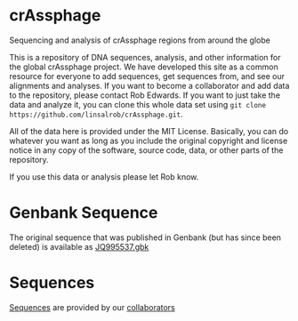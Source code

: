 # crAssphage

Sequencing and analysis of crAssphage regions from around the globe

This is a repository of DNA sequences, analysis, and other information for the global crAssphage project. 
We have developed this site as a common resource for everyone to add sequences, get sequences from, and see our 
alignments and analyses. If you want to become a collaborator and add data to the repository, please contact Rob 
Edwards. If you want to just take the data and analyze it, you can clone this whole data set using `git clone 
https://github.com/linsalrob/crAssphage.git`.

All of the data here is provided under the MIT License. Basically, you can do whatever you want as long as you 
include the original copyright and license notice in any copy of the software, source code, data, or other parts
of the repository.

If you use this data or analysis please let Rob know. 

# Genbank Sequence

The original sequence that was published in Genbank (but has since been deleted) is available as [JQ995537.gbk](JQ995537.gbk)

# Sequences

[Sequences](Sequences) are provided by our [collaborators](COLLABORATORS.md)

